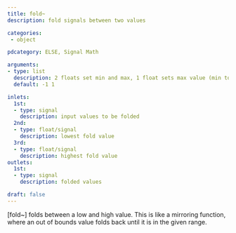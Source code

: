 ```yaml
---
title: fold~
description: fold signals between two values

categories:
 - object

pdcategory: ELSE, Signal Math

arguments:
- type: list
  description: 2 floats set min and max, 1 float sets max value (min to 0)
  default: -1 1

inlets:
  1st:
  - type: signal
    description: input values to be folded
  2nd:
  - type: float/signal
    description: lowest fold value
  3rd:
  - type: float/signal
    description: highest fold value
outlets:
  1st:
  - type: signal
    description: folded values

draft: false
---
```


[fold~] folds between a low and high value. This is like a mirroring function, where an out of bounds value folds back until it is in the given range.

